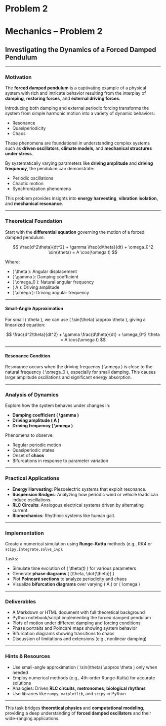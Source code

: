 # Problem 2
# Mechanics – Problem 2

## Investigating the Dynamics of a Forced Damped Pendulum

---

###  Motivation

The **forced damped pendulum** is a captivating example of a physical system with rich and intricate behavior resulting from the interplay of **damping**, **restoring forces**, and **external driving forces**.

Introducing both damping and external periodic forcing transforms the system from simple harmonic motion into a variety of dynamic behaviors:

- Resonance  
- Quasiperiodicity  
- Chaos  

These phenomena are foundational in understanding complex systems such as **driven oscillators**, **climate models**, and **mechanical structures under stress**.

By systematically varying parameters like **driving amplitude** and **driving frequency**, the pendulum can demonstrate:

- Periodic oscillations  
- Chaotic motion  
- Synchronization phenomena  

This problem provides insights into **energy harvesting**, **vibration isolation**, and **mechanical resonance**.

---

###  Theoretical Foundation

Start with the **differential equation** governing the motion of a forced damped pendulum:

$$
\frac{d^2\theta}{dt^2} + \gamma \frac{d\theta}{dt} + \omega_0^2 \sin(\theta) = A \cos(\omega t)
$$

Where:

- \( \theta \): Angular displacement  
- \( \gamma \): Damping coefficient  
- \( \omega_0 \): Natural angular frequency  
- \( A \): Driving amplitude  
- \( \omega \): Driving angular frequency  

---

####  Small-Angle Approximation

For small \( \theta \), we can use \( \sin(\theta) \approx \theta \), giving a linearized equation:

$$
\frac{d^2\theta}{dt^2} + \gamma \frac{d\theta}{dt} + \omega_0^2 \theta = A \cos(\omega t)
$$

---

####  Resonance Condition

Resonance occurs when the driving frequency \( \omega \) is close to the natural frequency \( \omega_0 \), especially for small damping. This causes large amplitude oscillations and significant energy absorption.

---

###  Analysis of Dynamics

Explore how the system behaves under changes in:

- **Damping coefficient \( \gamma \)**  
- **Driving amplitude \( A \)**  
- **Driving frequency \( \omega \)**  

Phenomena to observe:

- Regular periodic motion  
- Quasiperiodic states  
- Onset of **chaos**  
- Bifurcations in response to parameter variation  

---

###  Practical Applications

- **Energy Harvesting**: Piezoelectric systems that exploit resonance.  
- **Suspension Bridges**: Analyzing how periodic wind or vehicle loads can induce oscillations.  
- **RLC Circuits**: Analogous electrical systems driven by alternating current.  
- **Biomechanics**: Rhythmic systems like human gait.

---

###  Implementation

Create a numerical simulation using **Runge-Kutta** methods (e.g., RK4 or `scipy.integrate.solve_ivp`).

Tasks:

- Simulate time evolution of \( \theta(t) \) for various parameters  
- Generate **phase diagrams** \( (\theta, \dot{\theta}) \)  
- Plot **Poincaré sections** to analyze periodicity and chaos  
- Visualize **bifurcation diagrams** over varying \( A \) or \( \omega \)

---

###  Deliverables

-  A Markdown or HTML document with full theoretical background  
-  Python notebook/script implementing the forced damped pendulum  
-  Plots of motion under different damping and forcing conditions  
-  Phase portraits and Poincaré maps showing system behavior  
-  Bifurcation diagrams showing transitions to chaos  
-  Discussion of limitations and extensions (e.g., nonlinear damping)

---

###  Hints & Resources

- Use small-angle approximation \( \sin(\theta) \approx \theta \) only when needed  
- Employ numerical methods (e.g., 4th-order Runge-Kutta) for accurate solutions  
- Analogies: Driven **RLC circuits**, **metronomes**, **biological rhythms**  
- Use libraries like `numpy`, `matplotlib`, and `scipy` in Python

---

This task bridges **theoretical physics** and **computational modeling**, providing a deep understanding of **forced damped oscillators** and their wide-ranging applications.